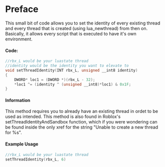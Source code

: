 # Preface
This small bit of code allows you to set the identity of every existing thread and every thread that is created (using lua_newthread) from then on. Basically, it allows every script that is executed to have it's own environment.
#### Code:
```c++
//rbx_L would be your luastate thread
//identity would be the identity you want to elevate to
void setThreadIdentity(INT rbx_L, unsigned __int8 identity)
{
    DWORD* loc1 = (DWORD *)(rbx_L - 32);
    *loc1 ^= (identity ^ (unsigned __int8)*loc1) & 0x1F;
}
```
#### Information
This method requires you to already have an existing thread in ordet to be used as intended. This method is also found in Roblox's setThreadIdentityAndSandbox function, which if you were wondering can be found inside the only xref for the string "Unable to create a new thread for %s".

#### Example Usage
```c++
//rbx_L would be your luastate thread
setThreadIdentity(rbx_L, 6)
```
